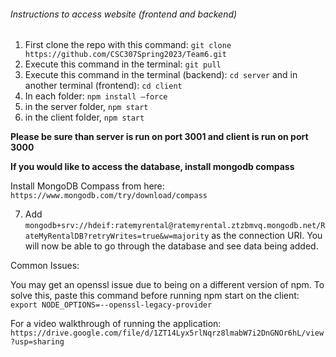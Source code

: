###### Instructions to access website (frontend and backend)
1. First clone the repo with this command: `git clone https://github.com/CSC307Spring2023/Team6.git`
2. Execute this command in the terminal: `git pull`
3. Execute this command in the terminal (backend): `cd server` and in another terminal (frontend): `cd client`
4. In each folder: `npm install —force`
5. in the server folder, `npm start`
6. in the client folder, `npm start`

**Please be sure than server is run on port 3001 and client is run on port 3000**


**If you would like to access the database, install mongodb compass**

Install MongoDB Compass from here: `https://www.mongodb.com/try/download/compass`

7. Add `mongodb+srv://hdeif:ratemyrental@ratemyrental.ztzbmvq.mongodb.net/RateMyRentalDB?retryWrites=true&w=majority` as the connection URI. You will now be able to go through the database and see data being added.

Common Issues:

You may get an openssl issue due to being on a different version of npm. To solve this, paste this command before running npm start on the client:
`export NODE_OPTIONS=--openssl-legacy-provider`

For a video walkthrough of running the application: `https://drive.google.com/file/d/1ZT14Lyx5rlNqrz8lmabW7i2DnGNOr6hL/view?usp=sharing`
